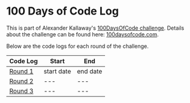 <!-- markdownlint-disable MD022 MD024 MD032 MD033 -->

# 100 Days of Code Log
This is part of Alexander Kallaway's [100DaysOfCode challenge](https://github.com/Kallaway/100-days-of-code). Details about the challenge can be found here: [100daysofcode.com](http://100daysofcode.com/).

Below are the code logs for each round of the challenge.

| Code Log | Start | End |
| --- | --- | --- |
| [Round 1](log1.html) | start date | end date |
| [Round 2](log2.html) | --- | --- |
| [Round 3](log3.html) | --- | --- |